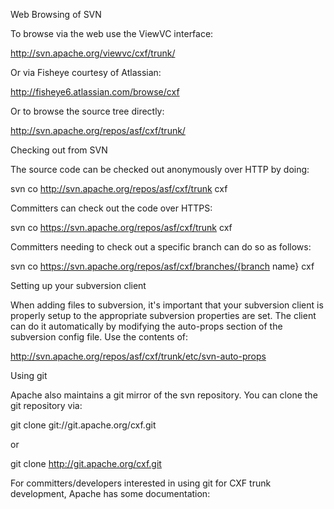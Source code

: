 Web Browsing of SVN

To browse via the web use the ViewVC interface:

http://svn.apache.org/viewvc/cxf/trunk/

Or via Fisheye courtesy of Atlassian:

http://fisheye6.atlassian.com/browse/cxf

Or to browse the source tree directly:

http://svn.apache.org/repos/asf/cxf/trunk/

Checking out from SVN

The source code can be checked out anonymously over HTTP by doing:
 

svn co http://svn.apache.org/repos/asf/cxf/trunk cxf
 
Committers can check out the code over HTTPS:
 

svn co https://svn.apache.org/repos/asf/cxf/trunk cxf
 
Committers needing to check out a specific branch can do so as follows:
 

svn co https://svn.apache.org/repos/asf/cxf/branches/{branch name} cxf
 
Setting up your subversion client

When adding files to subversion, it's important that your subversion client is properly setup to the appropriate subversion properties are set. The client can do it automatically by modifying the auto-props section of the subversion config file. Use the contents of:
 

http://svn.apache.org/repos/asf/cxf/trunk/etc/svn-auto-props
 
Using git

Apache also maintains a git mirror of the svn repository. You can clone the git repository via:
 

git clone git://git.apache.org/cxf.git
 
or
 

git clone http://git.apache.org/cxf.git
 
For committers/developers interested in using git for CXF trunk development, Apache has some documentation:
